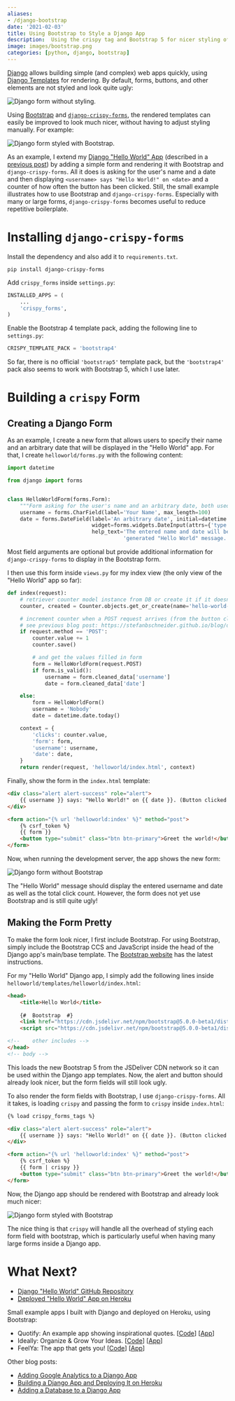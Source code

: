 ```yaml
---
aliases:
- /django-bootstrap
date: '2021-02-03'
title: Using Bootstrap to Style a Django App
description:  Using the crispy tag and Bootstrap 5 for nicer styling of Django apps.
image: images/bootstrap.png
categories: [python, django, bootstrap]
---
```


[Django](https://www.djangoproject.com/) allows building simple (and complex) web apps quickly, using [Django Templates](https://docs.djangoproject.com/en/3.1/ref/templates/) for rendering.
By default, forms, buttons, and other elements are not styled and look quite ugly:

![Django form without styling.](images/form-ugly.png)

Using [Bootstrap](https://getbootstrap.com/) and [`django-crispy-forms`](https://django-crispy-forms.readthedocs.io/en/latest/index.html),
the rendered templates can easily be improved to look much nicer, without having to adjust styling manually. For example:

![Django form styled with Bootstrap.](images/form-crispy.png)

As an example, I extend my [Django "Hello World" App](https://github.com/stefanbschneider/django-hello-world)
(described in a [previous post](https://stefanbschneider.github.io/blog/django-heroku))
by adding a simple form and rendering it with Bootstrap and `django-crispy-forms`.
All it does is asking for the user's name and a date and then displaying `<username> says "Hello World!" on <date>` and a counter of how often the button has been clicked.
Still, the small example illustrates how to use Bootstrap and `django-crispy-forms`.
Especially with many or large forms, `django-crispy-forms` becomes useful to reduce repetitive boilerplate.


# Installing `django-crispy-forms`

Install the dependency and also add it to `requirements.txt`.
```
pip install django-crispy-forms
```

Add `crispy_forms` inside `settings.py`:

```python
INSTALLED_APPS = (
    ...
    'crispy_forms',
)
```

Enable the Bootstrap 4 template pack, adding the following line to `settings.py`:
```python
CRISPY_TEMPLATE_PACK = 'bootstrap4'
```
So far, there is no official `'bootstrap5'` template pack, but the `'bootstrap4'` pack also seems to work with Bootstrap 5, which I use later.



# Building a `crispy` Form

## Creating a Django Form

As an example, I create a new form that allows users to specify their name and an arbitrary date that will be displayed in the "Hello World" app.
For that, I create `helloworld/forms.py` with the following content:

```python
import datetime

from django import forms


class HelloWorldForm(forms.Form):
    """Form asking for the user's name and an arbitrary date, both used inside the displayed 'Hello World' text."""
    username = forms.CharField(label='Your Name', max_length=100)
    date = forms.DateField(label='An arbitrary date', initial=datetime.date.today,
                           widget=forms.widgets.DateInput(attrs={'type': 'date'}),
                           help_text='The entered name and date will be displayed temporarily but publicly in the '
                                     'generated "Hello World" message. It will not be stored.')
```

Most field arguments are optional but provide additional information for `django-crispy-forms` to display in the
Bootstrap form.

I then use this form inside `views.py` for my index view (the only view of the "Hello World" app so far):

```python
def index(request):
    # retriever counter model instance from DB or create it if it doesn't exist yet
    counter, created = Counter.objects.get_or_create(name='hello-world-button')

    # increment counter when a POST request arrives (from the button click)
    # see previous blog post: https://stefanbschneider.github.io/blog/django-db
    if request.method == 'POST':
        counter.value += 1
        counter.save()

        # and get the values filled in form
        form = HelloWorldForm(request.POST)
        if form.is_valid():
            username = form.cleaned_data['username']
            date = form.cleaned_data['date']

    else:
        form = HelloWorldForm()
        username = 'Nobody'
        date = datetime.date.today()

    context = {
        'clicks': counter.value,
        'form': form,
        'username': username,
        'date': date,
    }
    return render(request, 'helloworld/index.html', context)
```

Finally, show the form in the `index.html` template:

```html
<div class="alert alert-success" role="alert">
    {{ username }} says: "Hello World!" on {{ date }}. (Button clicked {{ clicks }}x in total.)
</div>

<form action="{% url 'helloworld:index' %}" method="post">
    {% csrf_token %}
    {{ form }}
    <button type="submit" class="btn btn-primary">Greet the world!</button>
</form>
```

Now, when running the development server, the app shows the new form:

![Django form without Bootstrap](images/form-ugly.png)

The "Hello World" message should display the entered username and date as well as the total click count.
However, the form does not yet use Bootstrap and is still quite ugly!


## Making the Form Pretty

To make the form look nicer, I first include Bootstrap.
For using Bootstrap, simply include the Bootstrap CCS and JavaScript inside the head of the Django app's main/base template.
The [Bootstrap website](https://getbootstrap.com/docs/5.0/getting-started/introduction/) has the latest instructions.

For my "Hello World" Django app, I simply add the following lines inside `helloworld/templates/helloworld/index.html`:

```html
<head>
    <title>Hello World</title>
    
    {#  Bootstrap  #}
    <link href="https://cdn.jsdelivr.net/npm/bootstrap@5.0.0-beta1/dist/css/bootstrap.min.css" rel="stylesheet" integrity="sha384-giJF6kkoqNQ00vy+HMDP7azOuL0xtbfIcaT9wjKHr8RbDVddVHyTfAAsrekwKmP1" crossorigin="anonymous">
    <script src="https://cdn.jsdelivr.net/npm/bootstrap@5.0.0-beta1/dist/js/bootstrap.bundle.min.js" integrity="sha384-ygbV9kiqUc6oa4msXn9868pTtWMgiQaeYH7/t7LECLbyPA2x65Kgf80OJFdroafW" crossorigin="anonymous"></script>

<!--    other includes -->
</head>
<!-- body -->
```

This loads the new Bootstrap 5 from the JSDeliver CDN network so it can be used within the Django app templates.
Now, the alert and button should already look nicer, but the form fields will still look ugly.

To also render the form fields with Bootstrap, I use `django-crispy-forms`.
All it takes, is loading `crispy` and passing the form to `crispy` inside `index.html`:

```html
{% load crispy_forms_tags %}

<div class="alert alert-success" role="alert">
    {{ username }} says: "Hello World!" on {{ date }}. (Button clicked {{ clicks }}x in total.)
</div>

<form action="{% url 'helloworld:index' %}" method="post">
    {% csrf_token %}
    {{ form | crispy }}
    <button type="submit" class="btn btn-primary">Greet the world!</button>
</form>
```

Now, the Django app should be rendered with Bootstrap and already look much nicer:

![Django form styled with Bootstrap](images/form-crispy.png)

The nice thing is that `crispy` will handle all the overhead of styling each form field with bootstrap,
which is particularly useful when having many large forms inside a Django app.


# What Next?

* [Django "Hello World" GitHub Repository](https://github.com/stefanbschneider/django-hello-world)
* [Deployed "Hello World" App on Heroku](https://django-hello-world-app.herokuapp.com/)

Small example apps I built with Django and deployed on Heroku, using Bootstrap:

* Quotify: An example app showing inspirational quotes. [[Code](https://github.com/stefanbschneider/quotify)] [[App](https://django-quotify.herokuapp.com/)]
* Ideally: Organize & Grow Your Ideas. [[Code](https://github.com/stefanbschneider/ideally)] [[App](https://ideally-app.herokuapp.com/)]
* FeelYa: The app that gets you! [[Code](https://github.com/stefanbschneider/feelya)] [[App](https://feelya-app.herokuapp.com/)]

Other blog posts:

* [Adding Google Analytics to a Django App](https://stefanbschneider.github.io/blog/django-google-analytics)
* [Building a Django App and Deploying It on Heroku](https://stefanbschneider.github.io/blog/django-heroku)
* [Adding a Database to a Django App](https://stefanbschneider.github.io/blog/django-db)

